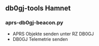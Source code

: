 ## db0gj-tools Hamnet

### aprs-db0gj-beacon.py
- APRS Objekte senden unter RZ DB0GJ
- DB0GJ Telemetrie senden
